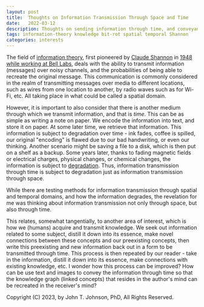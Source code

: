```yaml
---
layout: post
title:  Thoughts on Information Transmission Through Space and Time
date:   2022-03-12
description: Thoughts on sending information through time, and conveyance of concepts.
tags: information-theory knowledge bit-rot spatial temporal Shannon
categories: interests
---
```


The field of [information theory](https://en.wikipedia.org/wiki/Information_theory), first pioneered by [Claude Shannon](https://en.wikipedia.org/wiki/Claude_Shannon) in [1948 while working at Bell Labs](https://en.wikipedia.org/wiki/Information_theory), deals with the ability to transmit information (messages) over noisy channels, and the probabilities of being able to recreate the original message. This communication is commonly considered in the realm of transmitting messages over media to different locations, such as wires from one location to another, by radio waves such as for Wi-Fi, etc. All taking place in what could be called a spatial domain.

However, it is important to also consider that there is another medium through which we transmit information, and that is *time*. This can be as simple as writing a note on paper. We encode the information into text, and store it on paper. At some later time, we retrieve that information. This information is subject to degradation over time - ink fades, coffee is spilled, our original "encoding" is flawed due to our bad handwriting, or even our thinking. Another scenario might be saving a file to a disk, which is then put on a shelf as a backup. Some years later, thanks to fading magnetic fields or electrical charges, physical changes, or chemical changes, the information is subject to [degradation](https://en.wikipedia.org/wiki/Data_degradation). Thus, information transmission through time is subject to degradation just as information transmission through space.

While there are testing methods for information transmission through spatial and temporal domains, and how the information degrades, the revelation for me was thinking about information transmission  not only through space, but also through time.

This relates, somewhat tangentially, to another area of interest, which is how we (humans) acquire and transmit knowledge. We seek out information related to some subject, distill it down into its essence, make novel connections between these concepts and our preexisting concepts, then write this preexisting and new information back out in a form to be transmitted through time. This process is then repeated by our reader - take in the information, distill it down into its essence, make connections with existing knowledge, etc. I wonder how this process can be improved? How can be use text and images to convey the information through time so that the knowledge graph (linked concepts) that resides in the author's mind can be recreated in the receiver's mind?

Copyright (C) 2023, by John T. Johnson, PhD, All Rights Reserved.
